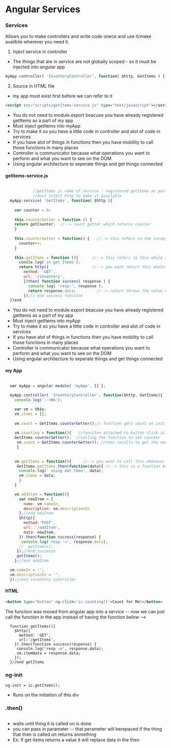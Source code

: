 Angular Services
===

### Services
Allows you to make controllers and write code onece and use it/make availbile wherever you need it.
1. Inject service in controller

* The things that are in service are not globally scoped - so it must be injected into angular app
```javascript
myApp.controller( 'InventoryController', function( $http, GetItems ) {.....}
```

2. Source in HTML file 

* my app must exist first before we can refer to it
```html
<script src="scripts/getItems-service.js" type="text/javascript"></script>
```

* You do not need to module.export beacuse you have already registered getItems as a part of my app
* Must inject getItems into myApp
* Try to make it so you have a little code in controller and alot of code in services
* If you have alot of things in functions then you have mobility to call those functions in many places
* Controller is communicator because what operations you want to perform and what you want to see on the DOM
* Using angular architecture to seperate things and get things connected



#### getItems-service.js
```javascript
  
            //getItems is name of service - registered getItems as part of myApp
            //must inject http to make it availible
  myApp.service( 'GetItems', function( $http ){
  
    var counter = 0:
  
    this.counterGetter = function () {
    return getCounter;  //--> count getter which returns counter
    }
  
    this.counterSetter = function() {   //--> this refers to the incapsulating scope (in this case thise service)
      counter++;
    }
  
    this.getItems = function (){      //--> this refers to this whole services
      consle.log('in get Items');
      return http({                   //--> you want return this whole http out of the function
        method: 'GET',
        url: '/inventory',
        })then( function success( response ) {
          console.log( 'resp:', response );
          return response.data;         //--> return throws the value out of the current function - makes it availible in service
        });// end success funciton 
  })end 
```
* You do not need to module.export beacuse you have already registered getItems as a part of my app
* Must inject getItems into myApp
* Try to make it so you have a little code in controller and alot of code in services
* If you have alot of things in functions then you have mobility to call those functions in many places
* Controller is communicator because what operations you want to perform and what you want to see on the DOM
* Using angular architecture to seperate things and get things connected


#### my App
```javascript

  var myApp = angular.module( 'myApp', [] };
  
  myApp.controller( 'InventoryController', function($http, GetItems){
    console.log('-->NG');

    var vm = this;
    vm.items = [];
    
    vm.count = GetItems.counterGetter();// function gets count on initiation of html load
    
    vm.counting = function(){   //funciton attached to button click ic.counting on html button
    GetItems.counterSetter();  //calling the function to set counter 
     vm.count = GetItems.counterGetter(); //then recalls to get the new count
     }
    
  
    vm.getItems = function(){     //--> you want to call this whenever you want to put it in a function
     GetItems.getItems.then(function(data){ //--> this is a function being called 
      console.log(' using dot then', data);
      vm.items = data;
      }
    }

    vm.addItem = function(){
      var newItem = {
        name: vm.nameIn,
        description: vm.descriptionIn
      };//end newItem
      $http({
        method:'POST',
        url: '/addItem',
        data: newItem,
      }).then(function success(response) {
       console.log('resp ->', response.data);
      //  getItems();
     });//end successs
     getItems();
    };//end addItem

  vm.nameIn = '';
  vm.descriptionIn = '';
  });//end inventory controller

```

#### HTML
```html
<button type="button" ng-click='ic.counting()'>Count for Me!</button>
```


The function was moved from angular app into a service -- now we can just call the function in the app instead of having the function below -->
```
  function getItems(){
    $http({
      method: 'GET',
      url:'/getItems',
    }).then(function success(response) {
     console.log('resp ->', response.data);
     vm.itemData = response.data;
    });
  }//end getItems
```



### ng-init
```
ng-init = ic.getItems();
```
* Runs on the initiation of this div


### .then()
```getItems().then(data)
```
* waits until thing it is called on is done
* you can pass in paramater -- that perameter will berepaced if the thing that then is called on returns something
* Ex: If get items returns a value it will replace data in the then

